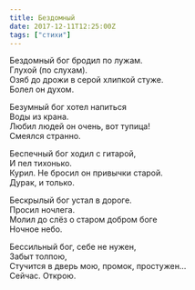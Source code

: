 ```yaml
---
title: Бездомный
date: 2017-12-11T12:25:00Z
tags: ["стихи"]
---
```


Бездомный бог бродил по лужам.  
Глухой (по слухам).  
Озяб до дрожи в серой хлипкой стуже.  
Болел он духом.  

Безумный бог хотел напиться  
Воды из крана.  
Любил людей он очень, вот тупица!  
Смеялся странно.  

Беспечный бог ходил с гитарой,  
И пел тихонько.  
Курил. Не бросил он привычки старой.  
Дурак, и только.  

Бескрылый бог устал в дороге.  
Просил ночлега.  
Молил до слёз о старом добром боге  
Ночное небо.  

Бессильный бог, себе не нужен,  
Забыт толпою,  
Стучится в дверь мою, промок, простужен…  
Сейчас. Открою.  
